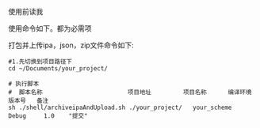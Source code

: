 使用前读我

使用命令如下。都为必需项

打包并上传ipa，json，zip文件命令如下:

```
#1.先切换到项目路径下
cd ~/Documents/your_project/

# 执行脚本
#  脚本名称       				   项目地址       	项目名称   	  编译环境   版本号   备注
sh ./shell/archiveipaAndUpload.sh ./your_project/ 	your_scheme   Debug     1.0    "提交"
```

